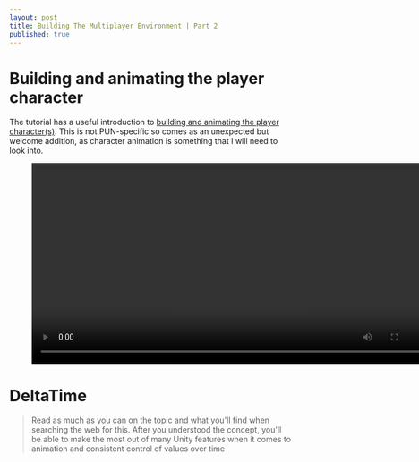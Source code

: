 ```yaml
---
layout: post
title: Building The Multiplayer Environment | Part 2
published: true
---
```


# Building and animating the player character

The tutorial has a useful introduction to [building and animating the player character(s)](https://doc.photonengine.com/en-us/pun/v2/demos-and-tutorials/pun-basics-tutorial/player-prefab). This is not PUN-specific so comes as an unexpected but welcome addition, as character animation is something that I will need to look into.

<figure class="video_container">
  <video style="width:720px;" autoplay loop>
    <source src="\media\robot-animation-1.mp4" type="video/mp4">
    Woops! Your browser does not support the HTML5 video tag.
  </video>
</figure>

# DeltaTime
>Read as much as you can on the topic and what you'll find when searching the web for this. After you understood the concept, you'll be able to make the most out of many Unity features when it comes to animation and consistent control of values over time



